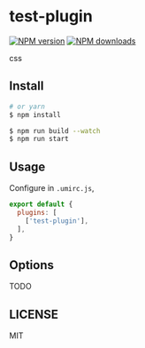 # test-plugin

[![NPM version](https://img.shields.io/npm/v/test-plugin.svg?style=flat)](https://npmjs.org/package/test-plugin)
[![NPM downloads](http://img.shields.io/npm/dm/test-plugin.svg?style=flat)](https://npmjs.org/package/test-plugin)

css

## Install

```bash
# or yarn
$ npm install
```

```bash
$ npm run build --watch
$ npm run start
```

## Usage

Configure in `.umirc.js`,

```js
export default {
  plugins: [
    ['test-plugin'],
  ],
}
```

## Options

TODO

## LICENSE

MIT

